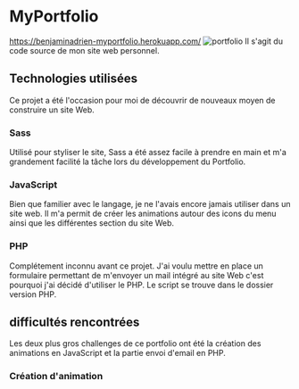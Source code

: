 # MyPortfolio

https://benjaminadrien-myportfolio.herokuapp.com/
![portfolio](https://user-images.githubusercontent.com/90291370/168131671-19368ffa-0aa9-46df-b6f3-46dd14ee7e65.jpg)
Il s'agit du code source de mon site web personnel.

## Technologies utilisées
Ce projet a été l'occasion pour moi de découvrir de nouveaux moyen de construire un site Web.

### Sass
Utilisé pour styliser le site, Sass a été assez facile à prendre en main et m'a grandement facilité la tâche lors du développement du Portfolio.

### JavaScript
Bien que familier avec le langage, je ne l'avais encore jamais utiliser dans un site web. Il m'a permit de créer les animations autour des icons du menu ainsi que les différentes section du site Web.

### PHP
Complétement inconnu avant ce projet. J'ai voulu mettre en place un formulaire permettant de m'envoyer un mail intégré au site Web c'est pourquoi j'ai décidé d'utiliser le PHP. Le script se trouve dans le dossier version PHP.

## difficultés rencontrées
Les deux plus gros challenges de ce portfolio ont été la création des animations en JavaScript et la partie envoi d'email en PHP.

### Création d'animation

